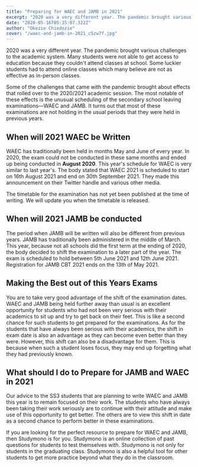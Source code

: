 ```yaml
---
title: "Preparing for WAEC and JAMB in 2021"
excerpt: "2020 was a very different year. The pandemic brought various challenges to the academic system. Many students were not able to get access to education because they couldn't attend classes at school. Some luckier students had to attend online classes which many believe are not as effective as in-person classes."
date: "2020-05-16T05:35:07.322Z"
author: "Okezie Chiedozie"
cover: "/waec-and-jamb-in-2021_c5zw7f.jpg"
---
```


 

2020 was a very different year. The pandemic brought various challenges to the academic system. Many students were not able to get access to education because they couldn't attend classes at school. Some luckier students had to attend online classes which many believe are not as effective as in-person classes.

Some of the challenges that came with the pandemic brought about effects that rolled over to the 2020/2021 academic session. The most notable of these effects is the unusual scheduling of the secondary school leaving examinations—WAEC and JAMB. It turns out that most of these examinations are not holding in the usual periods that they were held in previous years.

## When will 2021 WAEC be Written

WAEC has traditionally been held in months May and  June of every year. In 2020, the exam could not be conducted in these same months and ended up being conducted in **August 2020**. This year's schedule for WAEC is very similar to last year's. The body stated  that WAEC 2021 is scheduled to start on 16th August 2021 and end on 30th September 2021. They made this announcement on their Twitter handle and various other media.

 The timetable for the examination has not yet been published at the time of writing. We will update you when the timetable is released.

## When will 2021 JAMB be conducted

The period when JAMB will be written will also be different from previous years. JAMB has traditionally been administered in the middle of March. This year, because not all schools did the first term at the ending of 2020, the body decided to shift the examination to a later part of the year. The exam is scheduled to hold between 5th June 2021 and 12th June 2021. Registration for JAMB CBT 2021 ends on the 13th of May 2021.

## Making the Best out of this Years Exams

You are to take very good advantage of the shift of the examination dates. WAEC and JAMB being held further away than usual is an excellent opportunity for students who had not been very serious with their academics to sit up and try to get back on their feet. This is like a second chance for such students to get prepared for the examinations. As for the students that have always been serious with their academics, the shift in exam date is also an advantage as they can become even better than they were. However, this shift can also be a disadvantage for them. This is because when such a student loses focus, they may end up forgetting what they had previously known.

## What should I do to Prepare for JAMB and WAEC in 2021

Our advice to the SS3 students that are planning to write WAEC and JAMB this year is to remain focused on their work. The students who have always been taking their work seriously are to continue with their attitude and make use of this opportunity to get better. The others are to view this shift in date as a second chance to perform better in these examinations.

If you are looking for the perfect resource to prepare for WAEC and JAMB, then Studymono is for you. Studymono is an online collection of past questions for students to test themselves with. Studymono is not only for students in the graduating class. Studymono is also a helpful tool for other students to get more practice beyond what they do in the classroom.